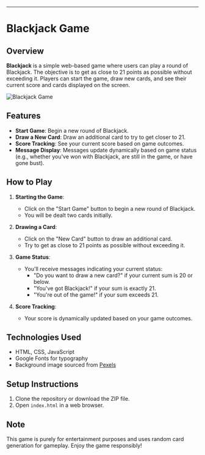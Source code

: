 
---

# Blackjack Game

## Overview

**Blackjack** is a simple web-based game where users can play a round of Blackjack. The objective is to get as close to 21 points as possible without exceeding it. Players can start the game, draw new cards, and see their current score and cards displayed on the screen.

![Blackjack Game](blackjack-screenshot.png)

## Features

- **Start Game**: Begin a new round of Blackjack.
- **Draw a New Card**: Draw an additional card to try to get closer to 21.
- **Score Tracking**: See your current score based on game outcomes.
- **Message Display**: Messages update dynamically based on game status (e.g., whether you've won with Blackjack, are still in the game, or have gone bust).

## How to Play

1. **Starting the Game**:
   - Click on the "Start Game" button to begin a new round of Blackjack.
   - You will be dealt two cards initially.

2. **Drawing a Card**:
   - Click on the "New Card" button to draw an additional card.
   - Try to get as close to 21 points as possible without exceeding it.

3. **Game Status**:
   - You'll receive messages indicating your current status:
     - "Do you want to draw a new card?" if your current sum is 20 or below.
     - "You've got Blackjack!" if your sum is exactly 21.
     - "You're out of the game!" if your sum exceeds 21.

4. **Score Tracking**:
   - Your score is dynamically updated based on your game outcomes.

## Technologies Used

- HTML, CSS, JavaScript
- Google Fonts for typography
- Background image sourced from [Pexels](https://www.pexels.com)

## Setup Instructions

1. Clone the repository or download the ZIP file.
2. Open `index.html` in a web browser.

## Note

This game is purely for entertainment purposes and uses random card generation for gameplay. Enjoy the game responsibly!
